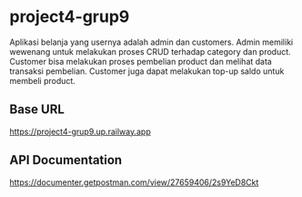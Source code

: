 # project4-grup9
Aplikasi belanja yang usernya adalah admin dan customers. Admin memiliki wewenang untuk melakukan proses CRUD terhadap category dan product. Customer bisa melakukan proses pembelian product dan melihat data transaksi pembelian. Customer juga dapat melakukan top-up saldo untuk membeli product. 

## Base URL
https://project4-grup9.up.railway.app

## API Documentation
https://documenter.getpostman.com/view/27659406/2s9YeD8Ckt
